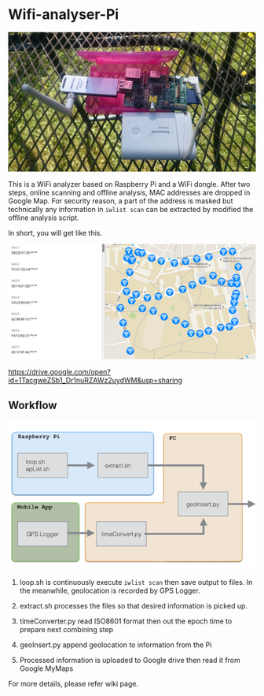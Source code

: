 # Wifi-analyser-Pi

![gadgets](https://raw.githubusercontent.com/takamatsu-shyo/Wifi-analyser-Pi/master/image/gadgets.jpg)

This is a WiFi analyzer based on Raspberry Pi and a WiFi dongle. After two steps, online scanning and offline analysis, MAC addresses are dropped in Google Map. For security reason, a part of the address is masked but technically any information in `iwlist scan` can be extracted by modified the offline analysis script.

In short, you will get like this.

![WiFi map](https://raw.githubusercontent.com/takamatsu-shyo/Wifi-analyser-Pi/master/image/screenshot_map.png)

https://drive.google.com/open?id=1TacgweZSb1_Dr1nuRZAWz2uydWM&usp=sharing

## Workflow

![flow](https://raw.githubusercontent.com/takamatsu-shyo/Wifi-analyser-Pi/master/image/flow.png)

1. loop.sh is continuously execute `iwlist scan` then save output to files. In the meanwhile, geolocation is recorded by GPS Logger.

2. extract.sh processes the files so that desired information is picked up.

3. timeConverter.py read ISO8601 format then out the epoch time to prepare next combining step

4. geoInsert.py append geolocation to information from the Pi

5. Processed information is uploaded to Google drive then read it from Google MyMaps

For more details, please refer wiki page.
